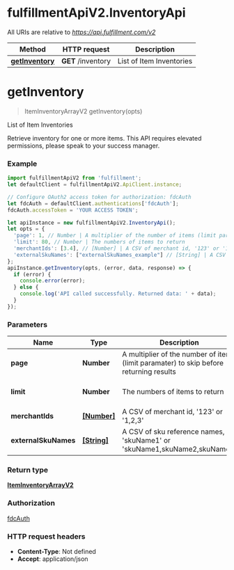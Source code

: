 # fulfillmentApiV2.InventoryApi

All URIs are relative to *https://api.fulfillment.com/v2*

Method | HTTP request | Description
------------- | ------------- | -------------
[**getInventory**](InventoryApi.md#getInventory) | **GET** /inventory | List of Item Inventories

<a name="getInventory"></a>
# **getInventory**
> ItemInventoryArrayV2 getInventory(opts)

List of Item Inventories

Retrieve inventory for one or more items. This API requires elevated permissions, please speak to your success manager.

### Example
```javascript
import fulfillmentApiV2 from 'fulfillment';
let defaultClient = fulfillmentApiV2.ApiClient.instance;

// Configure OAuth2 access token for authorization: fdcAuth
let fdcAuth = defaultClient.authentications['fdcAuth'];
fdcAuth.accessToken = 'YOUR ACCESS TOKEN';

let apiInstance = new fulfillmentApiV2.InventoryApi();
let opts = { 
  'page': 1, // Number | A multiplier of the number of items (limit paramater) to skip before returning results
  'limit': 80, // Number | The numbers of items to return
  'merchantIds': [3.4], // [Number] | A CSV of merchant id, '123' or '1,2,3'
  'externalSkuNames': ["externalSkuNames_example"] // [String] | A CSV of sku reference names, 'skuName1' or 'skuName1,skuName2,skuName3'
};
apiInstance.getInventory(opts, (error, data, response) => {
  if (error) {
    console.error(error);
  } else {
    console.log('API called successfully. Returned data: ' + data);
  }
});
```

### Parameters

Name | Type | Description  | Notes
------------- | ------------- | ------------- | -------------
 **page** | **Number**| A multiplier of the number of items (limit paramater) to skip before returning results | [optional] [default to 1]
 **limit** | **Number**| The numbers of items to return | [optional] [default to 80]
 **merchantIds** | [**[Number]**](Number.md)| A CSV of merchant id, &#x27;123&#x27; or &#x27;1,2,3&#x27; | [optional] 
 **externalSkuNames** | [**[String]**](String.md)| A CSV of sku reference names, &#x27;skuName1&#x27; or &#x27;skuName1,skuName2,skuName3&#x27; | [optional] 

### Return type

[**ItemInventoryArrayV2**](ItemInventoryArrayV2.md)

### Authorization

[fdcAuth](../README.md#fdcAuth)

### HTTP request headers

 - **Content-Type**: Not defined
 - **Accept**: application/json

